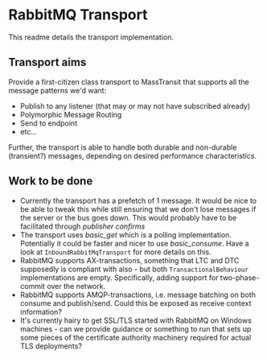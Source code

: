 ﻿# RabbitMQ Transport

This readme details the transport implementation.

## Transport aims

Provide a first-citizen class transport to MassTransit that supports all the message patterns we'd want:

 * Publish to any listener (that may or may not have subscribed already)
 * Polymorphic Message Routing
 * Send to endpoint
 * etc...

Further, the transport is able to handle both durable and non-durable (transient?) messages, depending
on desired performance characteristics.

## Work to be done

 * Currently the transport has a prefetch of 1 message. It would be nice to be able to tweak this while still ensuring
   that we don't lose messages if the server or the bus goes down. This would probably have to be facilitated
   through *publisher confirms*
 * The transport uses *basic_get* which is a polling implementation. Potentially it could be faster and nicer to use
   *basic_consume*. Have a look at `InboundRabbitMqTransport` for more details on this.
 * RabbitMQ supports AX-transactions, something that LTC and DTC supposedly is compliant with also - but both
   `TransactionalBehaviour` implementations are empty. Specifically, adding support for two-phase-commit over the
   network.
 * RabbitMQ supports AMQP-transactions, i.e. message batching on both consume and publish/send. Could this be exposed
   as receive context information?
 * It's currently hairy to get SSL/TLS started with RabbitMQ on Windows machines - can we provide guidance or
   something to run that sets up some pieces of the certificate authority machinery required for actual TLS deployments?